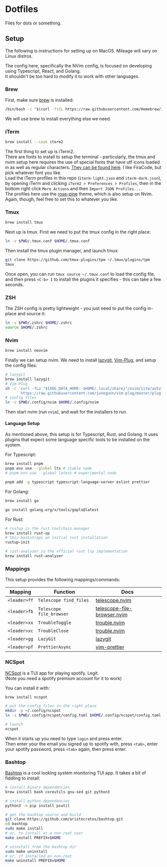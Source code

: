 # Dotfiles

Files for dots or something.

## Setup

The following is instructions for setting up on MacOS. Mileage will vary on Linux distros.

The config here, specifically the NVim config, is focused on developing using Typescript, React, and Golang.  
It shouldn't be too hard to modify it to work with other languages.

### Brew

First, make sure [brew](brew.sh) is installed:

```bash
/bin/bash -c "$(curl -fsSL https://raw.githubusercontent.com/Homebrew/install/HEAD/install.sh)"
```

We will use brew to install everything else we need.

### iTerm

```bash
brew install --cask iterm2
```

The first thing to set up is iTerm2.  
There are fonts to install to setup the terminal - particularly, the tmux and nvim setup here requires the use of special fonts that have utf icons loaded in as well as regular characters. [They can be found here](https://www.nerdfonts.com/font-downloads). I like FiraCode, but pick whatever font you like.  
Load the iTerm profiles in this repo (`iterm-light.json` and `iterm-dark.json`), by opening iTerm and clicking `iTerm2 > Preferences > Profiles`, then in the bottom right click `More Actions` and then `Import JSON Profiles...`.  
The profiles here use the [rose-pine](https://rosepinetheme.com/) theme, which is also setup on Nvim. Again, though, feel free to set this to whatever you like.

### Tmux

```bash
brew install tmux
```

Next up is tmux. First we need to put the tmux config in the right place:

```bash
ln -s $PWD/.tmux.conf $HOME/.tmux.conf
```

Then install the tmux plugin manager, and launch tmux:

```bash
git clone https://github.com/tmux-plugins/tpm ~/.tmux/plugins/tpm
tmux
```

Once open, you can run `tmux source ~/.tmux.conf` to load the config file, and then press `<C-b> I` to install the plugins it specifies - this can take a few seconds.

### ZSH

The ZSH config is pretty lightweight - you just need to put the config in-place and source it:

```bash
ln -s $PWD/.zshrc $HOME/.zshrc
source $HOME/.zshrc
```

### Nvim

```bash
brew install neovim
```

Finally we can setup nvim. We need to install [lazygit](https://github.com/jesseduffield/lazygit), [Vim-Plug](https://github.com/junegunn/vim-plug), and setup the config files:

```bash
# lazygit
brew install lazygit
# Vim-Plug
sh -c 'curl -fLo "${XDG_DATA_HOME:-$HOME/.local/share}"/nvim/site/autoload/plug.vim --create-dirs \
       https://raw.githubusercontent.com/junegunn/vim-plug/master/plug.vim'
# config files
ln -s $PWD/.config/nvim $HOME/.config/nvim
```

Then start nvim (run `nvim`), and wait for the installers to run.

#### Language Setup

As mentioned above, this setup is for Typescript, Rust, and Golang. It uses plugins that expect some language specific tools to be installed on the system.

For Typescript:

```bash
brew install pnpm
pnpm env use --global lts # stable node
# pnpm env use --global latest # experimental node

pnpm add -g typescript typescript-language-server eslint prettier
```

For Golang:

```bash
brew install go

go install golang.org/x/tools/gopls@latest
```

For Rust:

```bash
# rustup is the rust toolchain manager
brew install rust-up
# this bootstraps an initial rust installation
rustup-init

# rust-analyzer is the official rust lsp implementation
brew install rust-analyzer
```

### Mappings

This setup provides the following mappings/commands:

| Mapping      | Function                 | Docs                                                                                         |
| ------------ | ------------------------ | -------------------------------------------------------------------------------------------- |
| `<leader>ff` | `Telescope find_files`   | [telescope.nvim](https://github.com/nvim-telescope/telescope.nvim)                           |
| `<leader>fb` | `Telescope file_browser` | [telescope-file-browser.nvim](https://github.com/nvim-telescope/telescope-file-browser.nvim) |
| `<leader>xx` | `TroubleToggle`          | [trouble.nvim](https://github.com/folke/trouble.nvim)                                        |
| `<leader>xc` | `TroubleClose`           | [trouble.nvim](https://github.com/folke/trouble.nvim)                                        |
| `<leader>gg` | `LazyGit`                | [lazygit](https://github.com/jesseduffield/lazygit)                                          |
| `<leader>pf` | `PrettierAsync`          | [vim-prettier](https://github.com/prettier/vim-prettier)                                     |

### NCSpot

[NCSpot](https://github.com/hrkfdn/ncspot) is a TUI app for playing spotify. Legit.  
(Note you need a spotify premium account for it to work)

You can install it with:

```bash
brew install ncspot

# put the config files in the right place
mkdir -p ~/.config/ncspot
ln -s $PWD/.config/ncspot/config.toml $HOME/.config/ncspot/config.toml

# launch
ncspot
```

When it starts up you need to type `login` and press enter.  
Then enter your the email you signed up to spotify with, press `<tab>`, enter your spotify password, press `<tab>` again, then press enter.

### Bashtop

[Bashtop](https://github.com/aristocratos/bashtop) is a cool looking system monitoring TUI app. It takes a bit of fiddling to install:

```bash
# install binary dependencies
brew install bash coreutils gnu-sed git python3

# install python dependencies
python3 -m pip install psutil

# get the bashtop source and build
git clone https://github.com/aristocratos/bashtop.git
cd bashtop
sudo make install
# or, to install as a non-root user
make install PREFIX=$HOME

# uninstall from the bashtop dir
sudo make uninstall
# or, if installed as non-root
make uninstall PREFIX=$HOME
```
